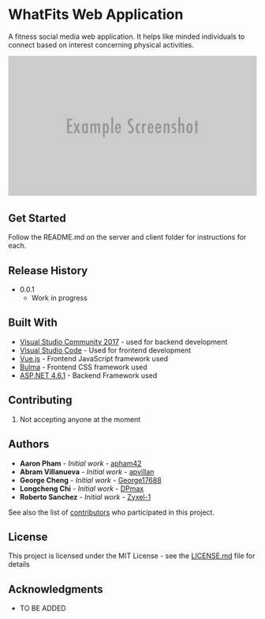 # WhatFits Web Application

A fitness social media web application. It helps like minded individuals to connect based on interest concerning physical activities.

![](header.png)

## Get Started

Follow the README.md on the server and client folder for instructions for each.

## Release History

* 0.0.1
    * Work in progress

## Built With

* [Visual Studio Community 2017](https://www.visualstudio.com/downloads/) - used for backend development
* [Visual Studio Code](https://code.visualstudio.com/) - Used for frontend development
* [Vue.js](https://vuejs.org/) - Frontend JavaScript framework used
* [Bulma](https://bulma.io/) - Frontend CSS framework used
* [ASP.NET 4.6.1](https://www.microsoft.com/en-us/download/details.aspx?id=49981) - Backend Framework used

## Contributing

1. Not accepting anyone at the moment

## Authors

* **Aaron Pham** - *Initial work* - [apham42](https://github.com/apham42)
* **Abram Villanueva** - *Initial work* - [apvillan](https://github.com/apvillan)
* **George Cheng** - *Initial work* - [George17688](https://github.com/George17688)
* **Longcheng Chi** - *Initial work* - [DPmax](https://github.com/DPmax)
* **Roberto Sanchez** - *Initial work* - [Zyxel-1](https://github.com/Zyxel-1)

See also the list of [contributors](https://github.com/apham42/WhatFits/graphs/contributors) who participated in this project.

## License

This project is licensed under the MIT License - see the [LICENSE.md](LICENSE.md) file for details

## Acknowledgments
* TO BE ADDED


